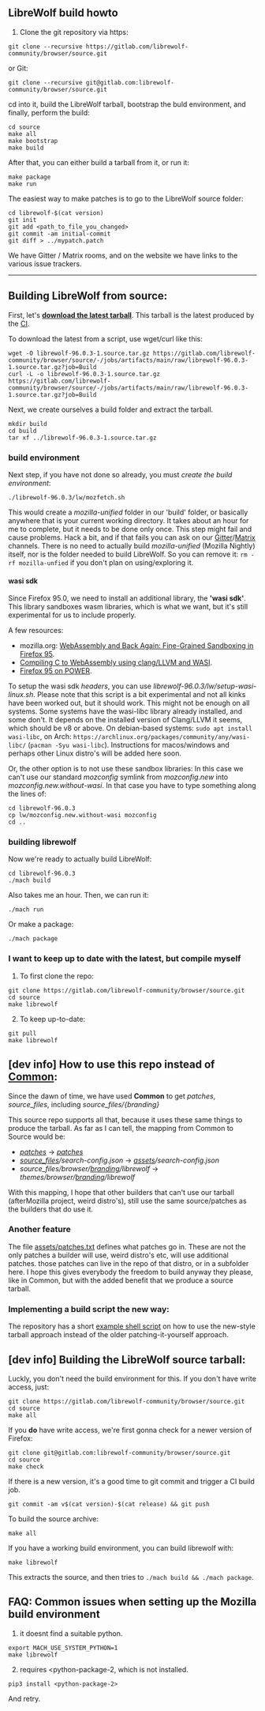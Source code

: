 ## LibreWolf build howto

1. Clone the git repository via https:
```
git clone --recursive https://gitlab.com/librewolf-community/browser/source.git
```
or Git:
```
git clone --recursive git@gitlab.com:librewolf-community/browser/source.git
```
cd into it, build the LibreWolf tarball, bootstrap the buld environment, and finally, perform the build:
```
cd source
make all
make bootstrap
make build
```
After that, you can either build a tarball from it, or run it:
```
make package
make run
```
The easiest way to make patches is to go to the LibreWolf source folder:
```
cd librewolf-$(cat version)
git init
git add <path_to_file_you_changed>
git commit -am initial-commit
git diff > ../mypatch.patch
```
We have Gitter / Matrix rooms, and on the website we have links to the various issue trackers.

---


## Building LibreWolf from source:

First, let's **[download the latest tarball](https://gitlab.com/librewolf-community/browser/source/-/jobs/artifacts/main/raw/librewolf-96.0.3-1.source.tar.gz?job=Build)**. This tarball is the latest produced by the [CI](https://gitlab.com/librewolf-community/browser/source/-/jobs).

To download the latest from a script, use wget/curl like this:
```
wget -O librewolf-96.0.3-1.source.tar.gz https://gitlab.com/librewolf-community/browser/source/-/jobs/artifacts/main/raw/librewolf-96.0.3-1.source.tar.gz?job=Build
curl -L -o librewolf-96.0.3-1.source.tar.gz https://gitlab.com/librewolf-community/browser/source/-/jobs/artifacts/main/raw/librewolf-96.0.3-1.source.tar.gz?job=Build
```

Next, we create ourselves a build folder and extract the tarball.

```
mkdir build
cd build
tar xf ../librewolf-96.0.3-1.source.tar.gz
```

### build environment

Next step, if you have not done so already, you must _create the build environment_:
```
./librewolf-96.0.3/lw/mozfetch.sh
```
This would create a _mozilla-unified_ folder in our 'build' folder, or basically anywhere that is your current working directory. It takes about an hour for me to complete, but it needs to be done only once. This step might fail and cause problems. Hack a bit, and if that fails you can ask on our [Gitter](https://gitter.im/librewolf-community/librewolf)/[Matrix](https://matrix.to/#/#librewolf:matrix.org) channels. There is no need to actually build _mozilla-unified_ (Mozilla Nightly) itself, nor is the folder needed to build LibreWolf. So you can remove it: `rm -rf mozilla-unfied` if you don't plan on using/exploring it.

#### wasi sdk

Since Firefox 95.0, we need to install an additional library, the **'wasi sdk'**. This library sandboxes wasm libraries, which is what we want, but it's still experimental for us to include properly.

A few resources: 
* mozilla.org: [WebAssembly and Back Again: Fine-Grained Sandboxing in Firefox 95](https://hacks.mozilla.org/2021/12/webassembly-and-back-again-fine-grained-sandboxing-in-firefox-95/).
* [Compiling C to WebAssembly using clang/LLVM and WASI](https://00f.net/2019/04/07/compiling-to-webassembly-with-llvm-and-clang/).
* [Firefox 95 on POWER](https://www.talospace.com/2021/12/firefox-95-on-power.html).

To setup the wasi sdk _headers_, you can use _librewolf-96.0.3/lw/setup-wasi-linux.sh_. Please note that this script is a bit experimental and not all kinks have been worked out, but it should work.
This might not be enough on all systems. Some systems have the wasi-libc library already installed, and some don't. It depends on the installed version of Clang/LLVM it seems, which should be v8 or above. On debian-based systems: `sudo apt install wasi-libc`, on Arch: `https://archlinux.org/packages/community/any/wasi-libc/` (`pacman -Syu wasi-libc`). Instructions for macos/windows and perhaps other Linux distro's will be added here soon.

Or, the other option is to not use these sandbox libraries: In this case we can't use our standard _mozconfig_ symlink from _mozconfig.new_ into _mozconfig.new.without-wasi_. In that case you have to type something along the lines of:
```
cd librewolf-96.0.3
cp lw/mozconfig.new.without-wasi mozconfig
cd ..
```
### building librewolf

Now we're ready to actually build LibreWolf:
```
cd librewolf-96.0.3
./mach build
```
Also takes me an hour. Then, we can run it:
```
./mach run
```
Or make a package:
```
./mach package
```

### I want to keep up to date with the latest, but compile myself

1. To first clone the repo:
```
git clone https://gitlab.com/librewolf-community/browser/source.git
cd source
make librewolf
```
2. To keep up-to-date:
```
git pull
make librewolf
```

## [dev info] How to use this repo instead of [Common](https://gitlab.com/librewolf-community/browser/common):

Since the dawn of time, we have used **Common** to get _patches_, _source_files_, including _source_files/{branding}_

This source repo supports all that, because it uses these same things to produce the tarball. As far as I can tell, the mapping from Common to Source would be:

* _[patches](https://gitlab.com/librewolf-community/browser/common/-/tree/master/patches)_ -> _[patches](https://gitlab.com/librewolf-community/browser/source/-/tree/main/patches)_
* _[source\_files](https://gitlab.com/librewolf-community/browser/common/-/tree/master/source_files)/search-config.json_ -> _[assets](https://gitlab.com/librewolf-community/browser/source/-/tree/main/assets)/search-config.json_
* _source\_files/browser/[branding](https://gitlab.com/librewolf-community/browser/common/-/tree/master/source_files/browser/branding)/librewolf_ -> _themes/browser/[branding](https://gitlab.com/librewolf-community/browser/source/-/tree/main/themes/browser/branding)/librewolf_


With this mapping, I hope that other builders that can't use our tarball (afterMozilla project, weird distro's), still use the same source/patches as the builders that do use it.

### Another feature

The file [assets/patches.txt](https://gitlab.com/librewolf-community/browser/source/-/blob/main/assets/patches.txt) defines what patches go in. These are not the only patches a builder will use, weird distro's etc, will use additional patches. those patches can live in the repo of that distro, or in a subfolder here. I hope this gives everybody the freedom to build anyway they please, like in Common, but with the added benefit that we produce a source tarball.

### Implementing a build script the new way:

The repository has a short [example shell script](https://gitlab.com/librewolf-community/browser/source/-/blob/main/scripts/fetch-build.sh) on how to use the new-style tarball approach instead of the older patching-it-yourself approach.

## [dev info] Building the LibreWolf source tarball:

Luckly, you don't need the build environment for this. If you don't have write access, just:
```
git clone https://gitlab.com/librewolf-community/browser/source.git
cd source
make all
```
If you **do** have write access, we're first gonna check for a newer version of Firefox:
```
git clone git@gitlab.com:librewolf-community/browser/source.git
cd source
make check
```
If there is a new version, it's a good time to git commit and trigger a CI build job.
```
git commit -am v$(cat version)-$(cat release) && git push
```
To build the source archive:
```
make all
```
If you have a working build environment, you can build librewolf with:
```
make librewolf
```
This extracts the source, and then tries to `./mach build && ./mach package`.

## FAQ: Common issues when setting up the Mozilla build environment

1. it doesnt find a suitable python.
```
export MACH_USE_SYSTEM_PYTHON=1
make librewolf
```
2. <python-package-1> requires <python-package-2, which is not installed.
```
pip3 install <python-package-2>
```
And retry.

